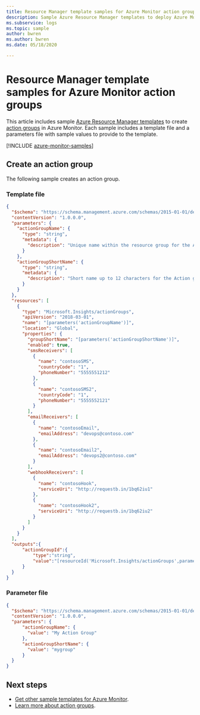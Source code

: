 ```yaml
---
title: Resource Manager template samples for Azure Monitor action groups
description: Sample Azure Resource Manager templates to deploy Azure Monitor action groups.
ms.subservice: logs
ms.topic: sample
author: bwren
ms.author: bwren
ms.date: 05/18/2020

---
```


# Resource Manager template samples for Azure Monitor action groups
This article includes sample [Azure Resource Manager templates](../../azure-resource-manager/templates/template-syntax.md) to create [action groups](../platform/action-groups.md) in Azure Monitor. Each sample includes a template file and a parameters file with sample values to provide to the template.

[!INCLUDE [azure-monitor-samples](../../../includes/azure-monitor-samples.md)]

## Create an action group
The following sample creates an action group.


### Template file

```json
{
  "$schema": "https://schema.management.azure.com/schemas/2015-01-01/deploymentTemplate.json#",
  "contentVersion": "1.0.0.0",
  "parameters": {
    "actionGroupName": {
      "type": "string",
      "metadata": {
        "description": "Unique name within the resource group for the Action group."
      }
    },
    "actionGroupShortName": {
      "type": "string",
      "metadata": {
        "description": "Short name up to 12 characters for the Action group."
      }
    }
  },
  "resources": [
    {
      "type": "Microsoft.Insights/actionGroups",
      "apiVersion": "2018-03-01",
      "name": "[parameters('actionGroupName')]",
      "location": "Global",
      "properties": {
        "groupShortName": "[parameters('actionGroupShortName')]",
        "enabled": true,
        "smsReceivers": [
          {
            "name": "contosoSMS",
            "countryCode": "1",
            "phoneNumber": "5555551212"
          },
          {
            "name": "contosoSMS2",
            "countryCode": "1",
            "phoneNumber": "5555552121"
          }
        ],
        "emailReceivers": [
          {
            "name": "contosoEmail",
            "emailAddress": "devops@contoso.com"
          },
          {
            "name": "contosoEmail2",
            "emailAddress": "devops2@contoso.com"
          }
        ],
        "webhookReceivers": [
          {
            "name": "contosoHook",
            "serviceUri": "http://requestb.in/1bq62iu1"
          },
          {
            "name": "contosoHook2",
            "serviceUri": "http://requestb.in/1bq62iu2"
          }
        ]
      }
    }
  ],
  "outputs":{
      "actionGroupId":{
          "type":"string",
          "value":"[resourceId('Microsoft.Insights/actionGroups',parameters('actionGroupName'))]"
      }
  }
}
```

### Parameter file

```json
{
  "$schema": "https://schema.management.azure.com/schemas/2015-01-01/deploymentParameters.json#",
  "contentVersion": "1.0.0.0",
  "parameters": {
      "actionGroupName": {
        "value": "My Action Group"
      },
      "actionGroupShortName": {
        "value": "mygroup"
      }
  }
}
```



## Next steps

* [Get other sample templates for Azure Monitor](arm-samples.md).
* [Learn more about action groups](../platform/action-groups.md).

